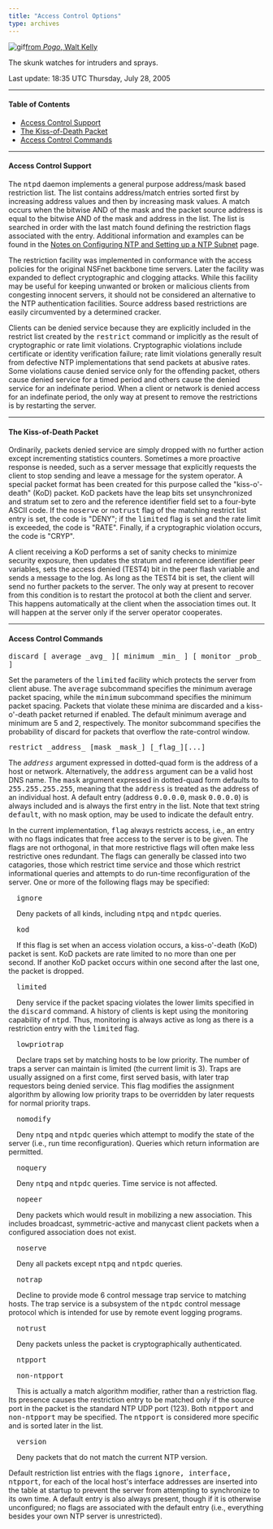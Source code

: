 ```yaml
---
title: "Access Control Options"
type: archives
---
```


![gif](/archives/pic/pogo6.gif)[from _Pogo_, Walt Kelly](http://www.eecis.udel.edu/~mills/pictures.html)

The skunk watches for intruders and sprays.

Last update: 18:35 UTC Thursday, July 28, 2005

* * *

#### Table of Contents

*  [Access Control Support](/archives/4.2.2-series/accopt/#access-control-support)
*  [The Kiss-of-Death Packet](/archives/4.2.2-series/accopt/#the-kiss-of-death-packet)
*  [Access Control Commands](/archives/4.2.2-series/accopt/#access-control-commands)

* * *

#### Access Control Support

The <tt>ntpd</tt> daemon implements a general purpose address/mask based restriction list. The list contains address/match entries sorted first by increasing address values and then by increasing mask values. A match occurs when the bitwise AND of the mask and the packet source address is equal to the bitwise AND of the mask and address in the list. The list is searched in order with the last match found defining the restriction flags associated with the entry. Additional information and examples can be found in the [Notes on Configuring NTP and Setting up a NTP Subnet](/archives/4.2.2-series/notes) page. 

The restriction facility was implemented in conformance with the access policies for the original NSFnet backbone time servers. Later the facility was expanded to deflect cryptographic and clogging attacks. While this facility may be useful for keeping unwanted or broken or malicious clients from congesting innocent servers, it should not be considered an alternative to the NTP authentication facilities. Source address based restrictions are easily circumvented by a determined cracker.

Clients can be denied service because they are explicitly included in the restrict list created by the <tt>restrict</tt> command or implicitly as the result of cryptographic or rate limit violations. Cryptographic violations include certificate or identity verification failure; rate limit violations generally result from defective NTP implementations that send packets at abusive rates. Some violations cause denied service only for the offending packet, others cause denied service for a timed period and others cause the denied service for an indefinate period. When a client or network is denied access for an indefinate period, the only way at present to remove the restrictions is by restarting the server.

* * *

#### The Kiss-of-Death Packet

Ordinarily, packets denied service are simply dropped with no further action except incrementing statistics counters. Sometimes a more proactive response is needed, such as a server message that explicitly requests the client to stop sending and leave a message for the system operator. A special packet format has been created for this purpose called the "kiss-o'-death" (KoD) packet. KoD packets have the leap bits set unsynchronized and stratum set to zero and the reference identifier field set to a four-byte ASCII code. If the <tt>noserve</tt> or <tt>notrust</tt> flag of the matching restrict list entry is set, the code is "DENY"; if the <tt>limited</tt> flag is set and the rate limit is exceeded, the code is "RATE". Finally, if a cryptographic violation occurs, the code is "CRYP".

A client receiving a KoD performs a set of sanity checks to minimize security exposure, then updates the stratum and reference identifier peer variables, sets the access denied (TEST4) bit in the peer flash variable and sends a message to the log. As long as the TEST4 bit is set, the client will send no further packets to the server. The only way at present to recover from this condition is to restart the protocol at both the client and server. This happens automatically at the client when the association times out. It will happen at the server only if the server operator cooperates.

* * *

#### Access Control Commands

<dt id="discard"><tt>discard [ average _avg_ ][ minimum _min_ ] [ monitor _prob_ ]</tt></dt>

Set the parameters of the <tt>limited</tt> facility which protects the server from client abuse. The <tt>average</tt> subcommand specifies the minimum average packet spacing, while the <tt>minimum</tt> subcommand specifies the minimum packet spacing. Packets that violate these minima are discarded and a kiss-o'-death packet returned if enabled. The default minimum average and minimum are 5 and 2, respectively. The monitor subcommand specifies the probability of discard for packets that overflow the rate-control window. 

<dt id="restrict"><tt>restrict _address_ [mask _mask_] [_flag_][...]</tt></dt>

The <tt>_address_</tt> argument expressed in dotted-quad form is the address of a host or network. Alternatively, the <tt>address</tt> argument can be a valid host DNS name. The <tt>mask</tt> argument expressed in dotted-quad form defaults to <tt>255.255.255.255</tt>, meaning that the <tt>address</tt> is treated as the address of an individual host. A default entry (address <tt>0.0.0.0</tt>, mask <tt>0.0.0.0</tt>) is always included and is always the first entry in the list. Note that text string <tt>default</tt>, with no mask option, may be used to indicate the default entry. 

In the current implementation, <tt>flag</tt> always restricts access, i.e., an entry with no flags indicates that free access to the server is to be given. The flags are not orthogonal, in that more restrictive flags will often make less restrictive ones redundant. The flags can generally be classed into two catagories, those which restrict time service and those which restrict informational queries and attempts to do run-time reconfiguration of the server. One or more of the following flags may be specified: 

&nbsp;&nbsp;&nbsp;&nbsp;<tt>ignore</tt>

&nbsp;&nbsp;&nbsp;&nbsp;Deny packets of all kinds, including <tt>ntpq</tt> and <tt>ntpdc</tt> queries.

&nbsp;&nbsp;&nbsp;&nbsp;<tt>kod</tt>

&nbsp;&nbsp;&nbsp;&nbsp;If this flag is set when an access violation occurs, a kiss-o'-death (KoD) packet is sent. KoD packets are rate limited to no more than one per second. If another KoD packet occurs within one second after the last one, the packet is dropped.

&nbsp;&nbsp;&nbsp;&nbsp;<tt>limited</tt>

&nbsp;&nbsp;&nbsp;&nbsp;Deny service if the packet spacing violates the lower limits specified in the <tt>discard</tt> command. A history of clients is kept using the monitoring capability of <tt>ntpd</tt>. Thus, monitoring is always active as long as there is a restriction entry with the <tt>limited</tt> flag.

&nbsp;&nbsp;&nbsp;&nbsp;<tt>lowpriotrap</tt>

&nbsp;&nbsp;&nbsp;&nbsp;Declare traps set by matching hosts to be low priority. The number of traps a server can maintain is limited (the current limit is 3). Traps are usually assigned on a first come, first served basis, with later trap requestors being denied service. This flag modifies the assignment algorithm by allowing low priority traps to be overridden by later requests for normal priority traps. 

&nbsp;&nbsp;&nbsp;&nbsp;<tt>nomodify</tt>

&nbsp;&nbsp;&nbsp;&nbsp;Deny <tt>ntpq</tt> and <tt>ntpdc</tt> queries which attempt to modify the state of the server (i.e., run time reconfiguration). Queries which return information are permitted.

&nbsp;&nbsp;&nbsp;&nbsp;<tt>noquery</tt>

&nbsp;&nbsp;&nbsp;&nbsp;Deny <tt>ntpq</tt> and <tt>ntpdc</tt> queries. Time service is not affected.

&nbsp;&nbsp;&nbsp;&nbsp;<tt>nopeer</tt>

&nbsp;&nbsp;&nbsp;&nbsp;Deny packets which would result in mobilizing a new association.  This includes broadcast, symmetric-active and manycast client packets when a configured association does not exist. 

&nbsp;&nbsp;&nbsp;&nbsp;<tt>noserve</tt>

&nbsp;&nbsp;&nbsp;&nbsp;Deny all packets except <tt>ntpq</tt> and <tt>ntpdc</tt> queries.

&nbsp;&nbsp;&nbsp;&nbsp;<tt>notrap</tt>

&nbsp;&nbsp;&nbsp;&nbsp;Decline to provide mode 6 control message trap service to matching hosts. The trap service is a subsystem of the <tt>ntpdc</tt> control message protocol which is intended for use by remote event logging programs.

&nbsp;&nbsp;&nbsp;&nbsp;<tt>notrust</tt>

&nbsp;&nbsp;&nbsp;&nbsp;Deny packets unless the packet is cryptographically authenticated. 

&nbsp;&nbsp;&nbsp;&nbsp;<tt>ntpport</tt>

&nbsp;&nbsp;&nbsp;&nbsp;<tt>non-ntpport</tt>

&nbsp;&nbsp;&nbsp;&nbsp;This is actually a match algorithm modifier, rather than a restriction flag. Its presence causes the restriction entry to be matched only if the source port in the packet is the standard NTP UDP port (123). Both <tt>ntpport</tt> and <tt>non-ntpport</tt> may be specified. The <tt>ntpport</tt> is considered more specific and is sorted later in the list.

&nbsp;&nbsp;&nbsp;&nbsp;<tt>version</tt>

&nbsp;&nbsp;&nbsp;&nbsp;Deny packets that do not match the current NTP version.

Default restriction list entries with the flags <tt>ignore, interface, ntpport</tt>, for each of the local host's interface addresses are inserted into the table at startup to prevent the server from attempting to synchronize to its own time. A default entry is also always present, though if it is otherwise unconfigured; no flags are associated with the default entry (i.e., everything besides your own NTP server is unrestricted).